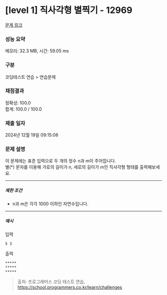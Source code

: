 # [level 1] 직사각형 별찍기 - 12969 

[문제 링크](https://school.programmers.co.kr/learn/courses/30/lessons/12969) 

### 성능 요약

메모리: 32.3 MB, 시간: 59.05 ms

### 구분

코딩테스트 연습 > 연습문제

### 채점결과

정확성: 100.0<br/>합계: 100.0 / 100.0

### 제출 일자

2024년 12월 19일 09:15:06

### 문제 설명

<p style="user-select: auto !important;">이 문제에는 표준 입력으로 두 개의 정수 n과 m이 주어집니다.<br style="user-select: auto !important;">
별(*) 문자를 이용해 가로의 길이가 n, 세로의 길이가 m인 직사각형 형태를 출력해보세요.</p>

<hr style="user-select: auto !important;">

<h5 style="user-select: auto !important;">제한 조건</h5>

<ul style="user-select: auto !important;">
<li style="user-select: auto !important;">n과 m은 각각 1000 이하인 자연수입니다.</li>
</ul>

<hr style="user-select: auto !important;">

<h5 style="user-select: auto !important;">예시</h5>

<p style="user-select: auto !important;">입력</p>
<div class="highlight" style="user-select: auto !important;"><pre class="codehilite" style="user-select: auto !important;"><code style="user-select: auto !important;">5 3
</code></pre></div>
<p style="user-select: auto !important;">출력</p>
<div class="highlight" style="user-select: auto !important;"><pre class="codehilite" style="user-select: auto !important;"><code style="user-select: auto !important;">*****
*****
*****
</code></pre></div>

> 출처: 프로그래머스 코딩 테스트 연습, https://school.programmers.co.kr/learn/challenges